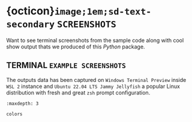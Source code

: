 # {octicon}`image;1em;sd-text-secondary` `SCREENSHOTS`

Want to see terminal screenshots from the sample code along with cool show
output thats we produced of this _Python_ package.

## TERMINAL `EXAMPLE SCREENSHOTS`

The outputs data has been captured on `Windows Terminal Preview` inside `WSL 2`
instance and `Ubuntu 22.04 LTS Jammy Jellyfish` a popular Linux distribution
with fresh and great `zsh` prompt configuration.

```{toctree}
:maxdepth: 3

colors
```
